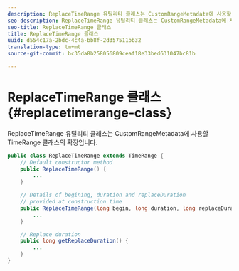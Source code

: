 ```yaml
---
description: ReplaceTimeRange 유틸리티 클래스는 CustomRangeMetadata에 사용할 TimeRange 클래스의 확장입니다.
seo-description: ReplaceTimeRange 유틸리티 클래스는 CustomRangeMetadata에 사용할 TimeRange 클래스의 확장입니다.
seo-title: ReplaceTimeRange 클래스
title: ReplaceTimeRange 클래스
uuid: d554c17a-2bdc-4c4a-bb8f-2d357511bb32
translation-type: tm+mt
source-git-commit: bc35da8b258056809ceaf18e33bed631047bc81b

---
```



# ReplaceTimeRange 클래스 {#replacetimerange-class}

ReplaceTimeRange 유틸리티 클래스는 CustomRangeMetadata에 사용할 TimeRange 클래스의 확장입니다.

```java
public class ReplaceTimeRange extends TimeRange {
    // Default constructor method
    public ReplaceTimeRange() { 
        ... 
    }

    // Details of begining, duration and replaceDuration 
    // provided at construction time 
    public ReplaceTimeRange(long begin, long duration, long replaceDuration) { 
        ... 
    }

    // Replace duration
    public long getReplaceDuration() { 
        ... 
    }
}
```
